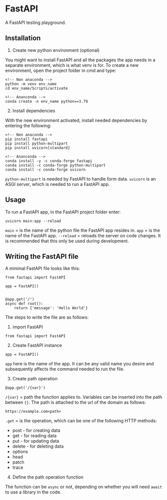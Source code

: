 # FastAPI

A FastAPI testing playground.

## Installation

1. Create new python environment (optional)

You might want to install FastAPI and all the packages the app needs in a separate environment, which is what venv is for. To create a new environment,
open the project folder in cmd and type:

```
<!-- Non anaconda -->
python -m venv env_name
cd env_name/Scripts/activate

<!-- Ananconda -->
conda create -n env_name python==3.79
```

2. Install dependencies

With the new environment activated, install needed dependencies by entering the following:

```
<!-- Non anaconda -->
pip install fastapi
pip install python-multipart
pip install uvicorn[standard]

<!-- Ananconda -->
conda install -y -c conda-forge fastapi
conda install -c conda-forge python-multipart
conda install -c conda-forge uvicorn
```

`python-multipart` is needed by FastAPI to handle form data.
`uvicorn` is an ASGI server, which is needed to run a FastAPI app.

## Usage

To run a FastAPI app, in the FastAPI project folder enter:

```
uvicorn main:app --reload
```

`main` = is the name of the python file the FastAPI app resides in.
`app` = is the name of the FastAPI app.
`--reload` = reloads the server on code changes. It is recommended that this only be used during development.

## Writing the FastAPI file

A minimal FastAPI file looks like this:

```
from fastapi import FastAPI

app = FastAPI()


@app.get('/')
async def root():
    return {'message': 'Hello World'}
```

The steps to write the file are as follows:

1. import FastAPI

```
from fastapi import FastAPI
```

2. Create FastAPI instance

```
app = FastAPI()
```

`app` here is the name of the app. It can be any valid name you desire and subsequently affects the command needed to run the file.

3. Create path operation

```
@app.get('/{var}')
```

`/{var}` = path the function applies to. Variables can be inserted into the path between `{}`. The path is attached to the url of the domain as follows:

```
https://example.com<path>
```

`.get` = is the operation, which can be one of the following HTTP methods:

* post - for creating data
* get - for reading data
* put - for updating data
* delete - for deleting data
* options
* head
* patch
* trace

4. Define the path operation function

The function can be `async` or not, depending on whether you will need `await` to use a library in the code.

###
